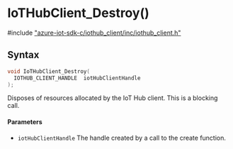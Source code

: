 # IoTHubClient_Destroy()

\#include ["azure-iot-sdk-c/iothub_client/inc/iothub_client.h"](../iot-c-ref-iothub-client-h.md)  

## Syntax

```C
void IoTHubClient_Destroy(
  IOTHUB_CLIENT_HANDLE	iotHubClientHandle
);

```

Disposes of resources allocated by the IoT Hub client. This is a blocking call.

#### Parameters
* `iotHubClientHandle` The handle created by a call to the create function.

